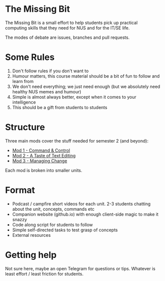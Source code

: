 # The Missing Bit
The Missing Bit is a small effort to help students pick up practical computing skills that they need for NUS and for the IT/SE life.

The modes of debate are issues, branches and pull requests.

# Some Rules
1. Don't follow rules if you don't want to
2. Humour matters, this course material should be a bit of fun to follow and learn from
3. We don't need everything; we just need enough (but we absolutely need healthy NUS memes and humour)
4. Simple is almost always better, except when it comes to your intelligence
5. This should be a gift from students to students

# Structure
Three main mods cover the stuff needed for semester 2 (and beyond):

- [Mod 1 - Command & Control](./mod_1_command_&_control.md)
- [Mod 2 - A Taste of Text Editing](./mod_2_a_taste_of_text_editing.md)
- [Mod 3 - Managing Change](./mod_3_managing_change.md)

Each mod is broken into smaller units.

# Format
- Podcast / campfire short videos for each unit. 2-3 students chatting about the unit, concepts, commands etc
- Companion website (github.io) with enough client-side magic to make it snazzy
- Code along script for students to follow
- Simple self-directed tasks to test grasp of concepts
- External resources

# Getting help
Not sure here, maybe an open Telegram for questions or tips. Whatever is least effort / least friction for students.
